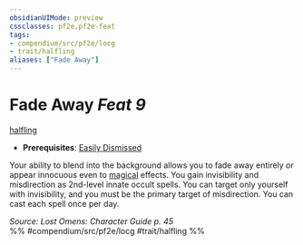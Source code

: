 ```yaml
---
obsidianUIMode: preview
cssclasses: pf2e,pf2e-feat
tags:
- compendium/src/pf2e/locg
- trait/halfling
aliases: ["Fade Away"]
---
```

# Fade Away  *Feat 9*  
[halfling](rules/traits/halfling.md "Halfling Ancestry & Heritage Trait")  

- **Prerequisites**: [Easily Dismissed](compendium/feats/easily-dismissed-locg.md)

Your ability to blend into the background allows you to fade away entirely or appear innocuous even to [magical](rules/traits/magical.md "Magical Item Trait") effects. You gain invisibility and misdirection as 2nd-level innate occult spells. You can target only yourself with invisibility, and you must be the primary target of misdirection. You can cast each spell once per day.

*Source: Lost Omens: Character Guide p. 45*  
%% #compendium/src/pf2e/locg #trait/halfling %%